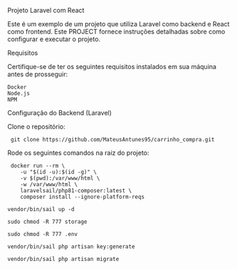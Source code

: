 Projeto Laravel com React

Este é um exemplo de um projeto que utiliza Laravel como backend e React como frontend. Este PROJECT
fornece instruções detalhadas sobre como configurar e executar o projeto.


Requisitos

Certifique-se de ter os seguintes requisitos instalados em sua máquina antes de prosseguir:

    Docker
    Node.js
    NPM

Configuração do Backend (Laravel)

  Clone o repositório:

``` git clone https://github.com/MateusAntunes95/carrinho_compra.git``` 

Rode os seguintes comandos na raiz do projeto:
```
 docker run --rm \
    -u "$(id -u):$(id -g)" \
    -v $(pwd):/var/www/html \
    -w /var/www/html \
    laravelsail/php81-composer:latest \
    composer install --ignore-platform-reqs
```

``` 
vendor/bin/sail up -d
```

``` 
sudo chmod -R 777 storage
```

```
sudo chmod -R 777 .env
```

``` 
vendor/bin/sail php artisan key:generate
 ```

``` 
vendor/bin/sail php artisan migrate
```
